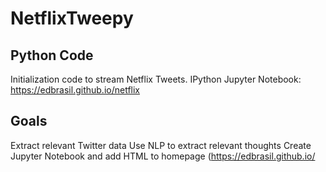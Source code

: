 # NetflixTweepy

## Python Code
Initialization code to stream Netflix Tweets.
IPython Jupyter Notebook: https://edbrasil.github.io/netflix

## Goals
Extract relevant Twitter data
Use NLP to extract relevant thoughts
Create Jupyter Notebook and add HTML to homepage (https://edbrasil.github.io/
